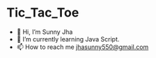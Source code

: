 # Tic_Tac_Toe
- 👋 Hi, I’m Sunny Jha
- 🌱 I’m currently learning  Java Script.
- 📫 How to reach me jhasunny550@gmail.com
